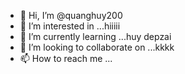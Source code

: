 - 👋 Hi, I’m @quanghuy200
- 👀 I’m interested in ...hiiiii
- 🌱 I’m currently learning ...huy depzai
- 💞️ I’m looking to collaborate on ...kkkk
- 📫 How to reach me ...

<!---
quanghuy200/quanghuy200 is a ✨ special ✨ repository because its `README.md` (this file) appears on your GitHub profile.
You can click the Preview link to take a look at your changes.
--->
